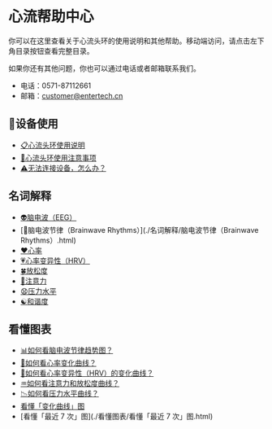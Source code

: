 # 心流帮助中心

你可以在这里查看关于心流头环的使用说明和其他帮助。移动端访问，请点击左下角目录按钮查看完整目录。

如果你还有其他问题，你也可以通过电话或者邮箱联系我们。

* 电话：0571-87112661
* 邮箱：customer@entertech.cn

## 📲设备使用
* [📋心流头环使用说明](./设备使用/心流头环使用说明.html)
* [📌心流头环使用注意事项](./设备使用/心流头环使用注意事项.html)
* [⚠️无法连接设备，怎么办？](./设备使用/无法连接设备，怎么办？.html)

## 名词解释
* [👽脑电波（EEG）](./名词解释/脑电波（EEG）.html)
* [🔋脑电波节律（Brainwave Rhythms）](./名词解释/脑电波节律（Brainwave Rhythms）.html)
* [❤️心率](./名词解释/心率.html)
* [💗心率变异性（HRV）](./名词解释/心率变异性（HRV）.html)
* [🍀放松度](./名词解释/放松度.html)
* [🎯注意力](./名词解释/注意力.html)
* [😧压力水平](./名词解释/压力水平.html)
* [☯️和谐度](./名词解释/和谐度（Coherence）.html)

## 看懂图表
* [📊如何看脑电波节律趋势图？](./看懂图表/如何看脑电波节律趋势图？.html)
* [💖如何看心率变化曲线？](./看懂图表/如何看心率变化曲线？.html)
* [💓如何看心率变异性（HRV）的变化曲线？](./看懂图表/如何看心率变异性（HRV）的变化曲线？.html)
* [♒如何看注意力和放松度曲线？](./看懂图表/♒如何看注意力和放松度曲线？.html)
* [📉如何看压力水平曲线？](./看懂图表/如何看压力水平曲线？.html)
* [看懂「变化曲线」图](./看懂图表/看懂「变化曲线」图.html)
* [看懂「最近 7 次」图](./看懂图表/看懂「最近 7 次」图.html)
